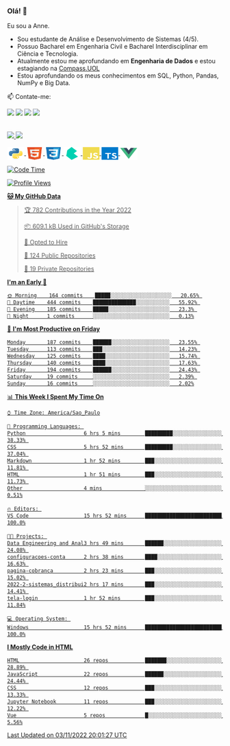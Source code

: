 ### Olá! 👋
Eu sou a Anne. 
- Sou estudante de Análise e Desenvolvimento de Sistemas (4/5).
- Possuo Bacharel em Engenharia Civil e Bacharel Interdisciplinar em Ciência e Tecnologia.
- Atualmente estou me aprofundando em **Engenharia de Dados** e estou estagiando na [Compass.UOL](https://compass.uol/pt/home/) 
- Estou aprofundando os meus conhecimentos em SQL, Python, Pandas, NumPy e Big Data.

📫 Contate-me: 

<div>
<a href="https://www.instagram.com/annekarolinefc/" target="_blank"><img src="https://img.shields.io/badge/-Instagram-%23E4405F?style=for-the-badge&logo=instagram&logoColor=white" target="_blank"></a> 
<a href = "mailto:annekarolinefc@gmail.com"><img src="https://img.shields.io/badge/-Gmail-%23333?style=for-the-badge&logo=gmail&logoColor=white" target="_blank"></a>
<a href="https://www.linkedin.com/in/devannekarolinefc/" target="_blank"><img src="https://img.shields.io/badge/-LinkedIn-%230077B5?style=for-the-badge&logo=linkedin&logoColor=white" target="_blank"></a> 
<a href="https://api.whatsapp.com/send?phone=5533991375118&text=Ol%C3%A1%20Anne!%20" target="_blank"><img src="https://img.shields.io/badge/WhatsApp-25D366?style=for-the-badge&logo=whatsapp&logoColor=white" target="_blank"></a>
</div>

</br>

</br>
<div>
  <a href="https://github.com/annekarolinefc">
  <img height="180em" src="https://github-readme-stats.vercel.app/api?username=annekarolinefc&show_icons=true&theme=dracula&include_all_commits=true&count_private=true"/>
  <img height="180em" src="https://github-readme-stats.vercel.app/api/top-langs/?username=annekarolinefc&layout=compact&langs_count=7&theme=dracula"/>
</div>
  
  <div style="display: inline_block"><br>  
  <img align="center" alt="Anne-Python" height="30" width="40" src="https://raw.githubusercontent.com/devicons/devicon/master/icons/python/python-original.svg">
  <img align="center" alt="Anne-HTML" height="30" width="40" src="https://raw.githubusercontent.com/devicons/devicon/master/icons/html5/html5-original.svg">
  <img align="center" alt="Anne-CSS" height="30" width="40"
 src="https://raw.githubusercontent.com/devicons/devicon/master/icons/css3/css3-original.svg">
  <img align="center" alt="Anne-Bulma" height="30" width="40"
 src="https://github.com/devicons/devicon/blob/master/icons/bulma/bulma-plain.svg">
  <img align="center" alt="Anne-Js" height="30" width="40" src="https://raw.githubusercontent.com/devicons/devicon/master/icons/javascript/javascript-plain.svg">
    <img align="center" alt="Anne-Ts" height="30" width="40" src="https://github.com/devicons/devicon/blob/master/icons/typescript/typescript-original.svg">
      <img align="center" alt="Anne-Vue" height="30" width="40" src="https://github.com/devicons/devicon/blob/master/icons/vuejs/vuejs-original.svg">
</div>
<!--
  <img align="center" alt="Anne-An" height="30" width="40" src="https://github.com/devicons/devicon/blob/master/icons/angularjs/angularjs-original.svg">

-->
</br>
</br>
</br>
<!--START_SECTION:waka-->
![Code Time](http://img.shields.io/badge/Code%20Time-23%20hrs%2040%20mins-blue)

![Profile Views](http://img.shields.io/badge/Profile%20Views-33-blue)

**🐱 My GitHub Data** 

> 🏆 782 Contributions in the Year 2022
 > 
> 📦 609.1 kB Used in GitHub's Storage 
 > 
> 💼 Opted to Hire
 > 
> 📜 124 Public Repositories 
 > 
> 🔑 19 Private Repositories  
 > 
**I'm an Early 🐤** 

```text
🌞 Morning    164 commits    █████░░░░░░░░░░░░░░░░░░░░   20.65% 
🌇 Daytime    444 commits    ██████████████░░░░░░░░░░░   55.92% 
🌃 Evening    185 commits    █████░░░░░░░░░░░░░░░░░░░░   23.3% 
🌙 Night      1 commits      ░░░░░░░░░░░░░░░░░░░░░░░░░   0.13%

```
📅 **I'm Most Productive on Friday** 

```text
Monday       187 commits    ██████░░░░░░░░░░░░░░░░░░░   23.55% 
Tuesday      113 commits    ███░░░░░░░░░░░░░░░░░░░░░░   14.23% 
Wednesday    125 commits    ████░░░░░░░░░░░░░░░░░░░░░   15.74% 
Thursday     140 commits    ████░░░░░░░░░░░░░░░░░░░░░   17.63% 
Friday       194 commits    ██████░░░░░░░░░░░░░░░░░░░   24.43% 
Saturday     19 commits     ░░░░░░░░░░░░░░░░░░░░░░░░░   2.39% 
Sunday       16 commits     ░░░░░░░░░░░░░░░░░░░░░░░░░   2.02%

```


📊 **This Week I Spent My Time On** 

```text
⌚︎ Time Zone: America/Sao_Paulo

💬 Programming Languages: 
Python                   6 hrs 5 mins        █████████░░░░░░░░░░░░░░░░   38.33% 
CSS                      5 hrs 52 mins       █████████░░░░░░░░░░░░░░░░   37.04% 
Markdown                 1 hr 52 mins        ███░░░░░░░░░░░░░░░░░░░░░░   11.81% 
HTML                     1 hr 51 mins        ███░░░░░░░░░░░░░░░░░░░░░░   11.73% 
Other                    4 mins              ░░░░░░░░░░░░░░░░░░░░░░░░░   0.51%

🔥 Editors: 
VS Code                  15 hrs 52 mins      █████████████████████████   100.0%

🐱‍💻 Projects: 
Data Engineering and Anal3 hrs 49 mins       ██████░░░░░░░░░░░░░░░░░░░   24.08% 
configuracoes-conta      2 hrs 38 mins       ████░░░░░░░░░░░░░░░░░░░░░   16.63% 
pagina-cobranca          2 hrs 23 mins       ███░░░░░░░░░░░░░░░░░░░░░░   15.02% 
2022-2-sistemas_distribui2 hrs 17 mins       ███░░░░░░░░░░░░░░░░░░░░░░   14.41% 
tela-login               1 hr 52 mins        ███░░░░░░░░░░░░░░░░░░░░░░   11.84%

💻 Operating System: 
Windows                  15 hrs 52 mins      █████████████████████████   100.0%

```

**I Mostly Code in HTML** 

```text
HTML                     26 repos            ███████░░░░░░░░░░░░░░░░░░   28.89% 
JavaScript               22 repos            ██████░░░░░░░░░░░░░░░░░░░   24.44% 
CSS                      12 repos            ███░░░░░░░░░░░░░░░░░░░░░░   13.33% 
Jupyter Notebook         11 repos            ███░░░░░░░░░░░░░░░░░░░░░░   12.22% 
Vue                      5 repos             █░░░░░░░░░░░░░░░░░░░░░░░░   5.56%

```



 Last Updated on 03/11/2022 20:01:27 UTC
<!--END_SECTION:waka-->
  
